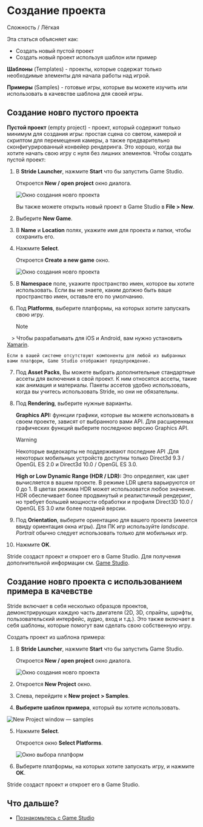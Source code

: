 # Создание проекта

<span class="label label-doc-level">Сложность / Лёгкая</span>

Эта статься объясняет как:

* Создать новый пустой проект 
* Создать новый проект используя шаблон или пример

**Шаблоны** (Templates) - проекты, которые содержат только необходимые элементы для начала работы над игрой.

**Примеры** (Samples) - готовые игры, которые вы можете изучить или использовать в качевстве шаблона для своей игры.

## Создание новго пустого проекта

**Пустой проект** (empty project) - проект, который содержит только минимум для создания игры: простая сцена со светом, камерой и скриптом для перемещения камеры, а также предварительно сконфигурированный конвейер рендеринга. Это хорошо, когда вы хотите начать свою игру с нуля без лишних элементов.
Чтобы создать пустой проект:

1. В **Stride Launcher**, нажмите **Start** что бы запустить Game Studio. 

    Откроется **New / open project** окно диалога.
    
    ![Окно создания новго проекта](media/create-project-new-open-project-window.png)

    Вы также можете открыть новый проект в Game Studio в **File > New**. 
    
2. Выберите **New Game**.

3. В **Name** и **Location** полях, укажите имя для проекта и папки, чтобы сохранить его.

4. Нажмите **Select**.

    Откроется **Create a new game** окно.

    ![Окно создания новго проекта](media/create-project-create-new-game.png)

5. В **Namespace** поле, укажите пространство имен, которое вы хотите использовать. Если вы не знаете, каким должно быть ваше пространство имен, оставьте его по умолчанию.

6. Под **Platforms**, выберите платформы, на которых хотите запускать свою игру.  

    > [!Note]
    >  Чтобы разрабатывать для iOS и Android, вам нужно установить <a href="https://www.xamarin.com/studio" target="_blank">Xamarin</a>.

    Если в вашей системе отсутствуют компоненты для любой из выбранных вами платформ, Game Studio отображает предупреждение.

7. Под **Asset Packs**, Вы можете выбрать дополнительные стандартные ассеты для включения в свой проект. К ним относятся ассеты, такие как анимация и материалы. Пакеты ассетов удобно использовать, когда вы учитесь использовать Stride, но они не обязательны.

8. Под **Rendering**, выберите нужные варианты.  
    
    **Graphics API:** функции графики, которые вы можете использовать в своем проекте, зависят от выбранного вами API. Для расширенных графических функций выберите последнюю версию Graphics API.
    
    >[!Warning]
    > Некоторые видеокарты не поддерживают последние API .Для некоторых мобильных устройств доступны только Direct3d 9.3 / OpenGL ES 2.0 и Direct3d 10.0 / OpenGL ES 3.0.

    **High or Low Dynamic Range (HDR / LDR):** Это определяет, как цвет вычисляется в вашем проекте. В режиме LDR цвета варьируются от 0 до 1. В цветах режима HDR может использоватся любое значение. HDR обеспечивает более продвинутый и реалистичный рендеринг, но требует большей мощности обработки и профиля Direct3D 10.0 / OpenGL ES 3.0 или более поздней версии.

9. Под **Orientation**, выберите ориентацию для вашего проекта (имеется ввиду ориентация окна игры). Для ПК игр используйте *landscape*. *Portrait* обычно следует использовать только для мобильных игр.

10. Нажмите **OK**.

Stride создаст проект и откроет его в Game Studio. Для получения дополнительной информации см. [Game Studio](../game-studio/index.md).

## Создание новго проекта с использованием примера в качевстве

Stride включает в себя несколько образцов проектов, демонстрирующих каждую часть двигателя (2D, 3D, спрайты, шрифты, пользовательский интерфейс, аудио, вход и т.д.). Это также включает в себя шаблоны, которые помогут вам сделать свою собственную игру. 
    
Создать проект из шаблона примера:

 1. В **Stride Launcher**, нажмите **Start** что бы запустить Game Studio. 

    Откроется **New / open project** окно диалога.
    
    ![Окно создания новго проекта](media/create-project-new-open-project-window.png)

 2. Откроется **New Project** окно.
    
 3.	Слева, перейдите к **New project > Samples**.
 
 4. **Выберите шаблон примера**, который вы хотите использовать.
    
   ![New Project window — samples](media/create-project-new-open-project-samples.png)

 5. Нажмите **Select**.

    Откроется окно **Select Platforms**.

    ![Окно выбора платформ](media/create-project-select-platform.png)
    	
 6. Выберите платформы, на которых хотите запускать игру, и нажмите **OK**.

Stride создаст проект и откроет его в Game Studio. 

## Что дальше?

* [Познакомьтесь с Game Studio](../game-studio/index.md)